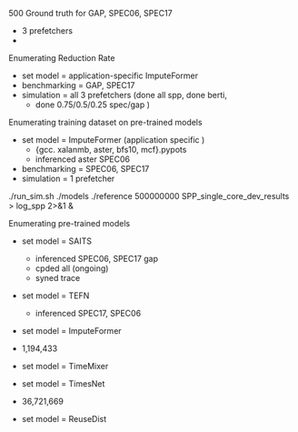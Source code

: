 500 Ground truth for GAP, SPEC06, SPEC17
- 3 prefetchers
-
Enumerating Reduction Rate
- set model = application-specific ImputeFormer
- benchmarking = GAP, SPEC17
- simulation = all 3 prefetchers (done all spp, done berti,
	- done 0.75/0.5/0.25 spec/gap )

Enumerating training dataset on pre-trained models
- set model = ImputeFormer (application specific	)
	- {gcc. xalanmb, aster, bfs10, mcf}.pypots
	- inferenced aster SPEC06
- benchmarking = SPEC06, SPEC17
- simulation = 1 prefetcher

./run_sim.sh ./models ./reference 500000000 SPP_single_core_dev_results > log_spp 2>&1 &

Enumerating pre-trained models
- set model = SAITS
	- inferenced SPEC06, SPEC17 gap
	- cpded all (ongoing)
	- syned trace

- set model = TEFN
	- inferenced SPEC17, SPEC06
	
- set model = ImputeFormer 
- 1,194,433
- set model = TimeMixer
- set model = TimesNet
- 36,721,669
- set model = ReuseDist
<!--stackedit_data:
eyJoaXN0b3J5IjpbLTEzNDcyMzQzMDksLTIwNDA5MzU3NjMsMj
ExNTIxMDg0OCwxNjk2NzM2OTY4LC05MTU4NTgwMzEsLTUwNzY4
Nzg2NCwtMTYyNjQ0Mjk1NCwtODQwNjQ3MDI3LDE4OTQyMDA1Mj
EsMTY0MTAyNjIzMiwxNzE1NzU5NDA5LDE5NjMzMDk4NjksLTgy
ODMxMTUxMyw0NTg2MDU1MzMsNjc0NTk5Mzk2LDIzNTIxMDM4MS
wtNTg4MjMxMzYyLC00MTcxNDkwMiw4OTEwMzQ1OCw0NDA5MDU2
MTldfQ==
-->